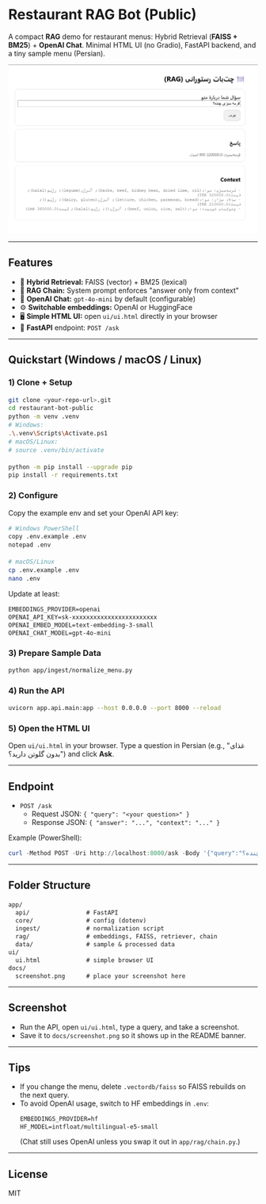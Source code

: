 # Restaurant RAG Bot (Public)

A compact **RAG** demo for restaurant menus: Hybrid Retrieval (**FAISS + BM25**) + **OpenAI Chat**.
Minimal HTML UI (no Gradio), FastAPI backend, and a tiny sample menu (Persian).

![screenshot](docs/screenshot.png)

---

## Features
- 🔎 **Hybrid Retrieval:** FAISS (vector) + BM25 (lexical)
- 🧠 **RAG Chain:** System prompt enforces "answer only from context"
- 🤖 **OpenAI Chat:** `gpt-4o-mini` by default (configurable)
- ⚙️ **Switchable embeddings:** OpenAI or HuggingFace
- 🖥️ **Simple HTML UI:** open `ui/ui.html` directly in your browser
- 🚀 **FastAPI** endpoint: `POST /ask`

---

## Quickstart (Windows / macOS / Linux)

### 1) Clone + Setup
```bash
git clone <your-repo-url>.git
cd restaurant-bot-public
python -m venv .venv
# Windows:
.\.venv\Scripts\Activate.ps1
# macOS/Linux:
# source .venv/bin/activate

python -m pip install --upgrade pip
pip install -r requirements.txt
```

### 2) Configure
Copy the example env and set your OpenAI API key:
```bash
# Windows PowerShell
copy .env.example .env
notepad .env

# macOS/Linux
cp .env.example .env
nano .env
```
Update at least:
```env
EMBEDDINGS_PROVIDER=openai
OPENAI_API_KEY=sk-xxxxxxxxxxxxxxxxxxxxxxxx
OPENAI_EMBED_MODEL=text-embedding-3-small
OPENAI_CHAT_MODEL=gpt-4o-mini
```

### 3) Prepare Sample Data
```bash
python app/ingest/normalize_menu.py
```

### 4) Run the API
```bash
uvicorn app.api.main:app --host 0.0.0.0 --port 8000 --reload
```

### 5) Open the HTML UI
Open `ui/ui.html` in your browser.
Type a question in Persian (e.g., "غذای بدون گلوتن دارید؟") and click **Ask**.

---

## Endpoint
- `POST /ask`
  - Request JSON: `{ "query": "<your question>" }`
  - Response JSON: `{ "answer": "...", "context": "..." }`

Example (PowerShell):
```powershell
curl -Method POST -Uri http://localhost:8000/ask -Body '{"query":"قیمت کوبیده چنده؟"}' -ContentType "application/json"
```

---

## Folder Structure
```text
app/
  api/                # FastAPI
  core/               # config (dotenv)
  ingest/             # normalization script
  rag/                # embeddings, FAISS, retriever, chain
  data/               # sample & processed data
ui/
  ui.html             # simple browser UI
docs/
  screenshot.png      # place your screenshot here
```

---

## Screenshot
- Run the API, open `ui/ui.html`, type a query, and take a screenshot.
- Save it to `docs/screenshot.png` so it shows up in the README banner.

---

## Tips
- If you change the menu, delete `.vectordb/faiss` so FAISS rebuilds on the next query.
- To avoid OpenAI usage, switch to HF embeddings in `.env`:
  ```env
  EMBEDDINGS_PROVIDER=hf
  HF_MODEL=intfloat/multilingual-e5-small
  ```
  (Chat still uses OpenAI unless you swap it out in `app/rag/chain.py`.)

---

## License
MIT
